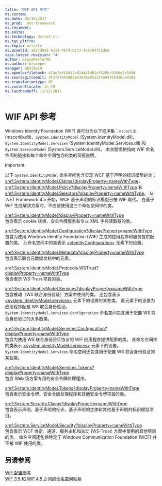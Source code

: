 ```yaml
---
title: "WIF API 参考"
ms.custom: 
ms.date: 03/30/2017
ms.prod: .net-framework
ms.reviewer: 
ms.suite: 
ms.technology: dotnet-clr
ms.tgt_pltfrm: 
ms.topic: article
ms.assetid: a027d902-9314-4bfd-b172-4e81847b1d68
caps.latest.revision: "4"
author: BrucePerlerMS
ms.author: bruceper
manager: mbaldwin
ms.openlocfilehash: d7ae7ef82d12c024441d01ef420bc9366e3c589d
ms.sourcegitcommit: 4f3fef493080a43e70e951223894768d36ce430a
ms.translationtype: MT
ms.contentlocale: zh-CN
ms.lasthandoff: 11/21/2017
---
```

# <a name="wif-api-reference"></a>WIF API 参考
Windows Identity Foundation (WIF) 类可分为以下程序集：`mscorlib` (mscorlib.dll)、`System.IdentityModel` (System.IdentityModel.dll)、`System.IdentityModel.Services` (System.IdentityModel.Services.dll) 和 `System.ServiceModel` (System.ServiceModel.dll)。 本主题提供指向 WIF 命名空间的链接和每个命名空间包含的类的简短说明。  
  
> [!IMPORTANT]
>  以下 `System.IdentityModel` 命名空间包含实现 WCF 基于声明的标识模型的类：<xref:System.IdentityModel.Claims?displayProperty=nameWithType>、<xref:System.IdentityModel.Policy?displayProperty=nameWithType> 和 <xref:System.IdentityModel.Selectors?displayProperty=nameWithType>。 从 .NET Framework 4.5 开始，WCF 基于声明的标识模型已被 WIF 取代。 在基于 WIF 生成解决方案时，不应该使用这三个命名空间中的类。  
  
 <xref:System.IdentityModel?displayProperty=nameWithType>  
 包含表示 cookie 转换、安全令牌服务和专业 XML 字典读取器的类。  
  
 <xref:System.IdentityModel.Configuration?displayProperty=nameWithType>  
 包含为使用 Windows Identity Foundation (WIF) 生成的应用程序和服务提供配置的类。 此命名空间中的类表示 [\<identityConfiguration>](../../../docs/framework/configure-apps/file-schema/windows-identity-foundation/identityconfiguration.md) 元素下的设置。  
  
 <xref:System.IdentityModel.Metadata?displayProperty=nameWithType>  
 包含表示联合元数据文档中的元素。  
  
 <xref:System.IdentityModel.Protocols.WSTrust?displayProperty=nameWithType>  
 包含表示 WS-Trust 项目的类。  
  
 <xref:System.IdentityModel.Services?displayProperty=nameWithType>  
 包含被动（WS 联合身份验证）方案中使用的类。 还包含表示 [\<system.identityModel.services>](../../../docs/framework/configure-apps/file-schema/windows-identity-foundation/system-identitymodel-services.md) 元素下的设置的某些类。 此元素下的设置为应用程序配置 WS 联合身份验证。 `System.IdentityModel.Services.Configuration` 命名空间包含用于配置 WS 联合身份验证的大多数类。  
  
 <xref:System.IdentityModel.Services.Configuration?displayProperty=nameWithType>  
 包含为使用 WS 联合身份验证协议的 WIF 应用程序提供配置的类。 此命名空间中的类表示 [\<system.identityModel.services>](../../../docs/framework/configure-apps/file-schema/windows-identity-foundation/system-identitymodel-services.md) 元素下的设置。 `System.IdentityModel.Services` 命名空间还包含用于配置 WS 联合身份验证的某些类。  
  
 <xref:System.IdentityModel.Services.Tokens?displayProperty=nameWithType>  
 包含 Web 场方案专用的安全令牌处理程序。  
  
 <xref:System.IdentityModel.Tokens?displayProperty=nameWithType>  
 包含表示安全令牌、安全令牌处理程序和其他安全令牌项目的类。  
  
 <xref:System.Security.Claims?displayProperty=nameWithType>  
 包含表示声明、基于声明的标识、基于声明的主体和其他基于声明的标识模型项目。  
  
 <xref:System.ServiceModel.Security?displayProperty=nameWithType>  
 包含表示 WCF 协定、通道、服务主机和主动 (WS-Trust) 方案中使用的其他项目的类。 命名空间还包括特定于 Windows Communication Foundation (WCF) 并不被 WIF 使用的类。  
  
## <a name="see-also"></a>另请参阅  
 [WIF 配置参考](../../../docs/framework/security/wif-configuration-reference.md)  
 [WIF 3.5 和 WIF 4.5 之间的命名空间映射](../../../docs/framework/security/namespace-mapping-between-wif-3-5-and-wif-4-5.md)
